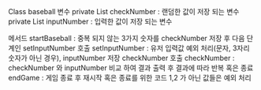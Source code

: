 Class baseball
변수
private List<Integer> checkNumber : 랜덤한 값이 저장 되는 변수
private List<Integer> inputNumber : 입력한 값이 저장 되는 변수

메서드
startBaseball : 중복 되지 않는 3가지 숫자를 checkNumber 저장 후 다음 단계인 setInputNumber 호출
setInputNumber : 유저 입력값 예외 처리(문자, 3자리 숫자가 아닌 경우), inputNumber 저장 checkNumber 호출
checkNumber : checkNumber 와 inputNumber 비교 하여 결과 출력 후 결과에 따라 반복 혹은 종료
endGame : 게임 종료 후 재시작 혹은 종료를 위한 코드 1,2 가 아닌 값들은 예외 처리 